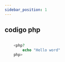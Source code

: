 ```yaml
---
sidebar_position: 1
---
```

## codigo php

```php

    <php? 
        echo "Hello word" 
    php>

```
